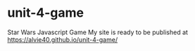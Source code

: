 # unit-4-game
Star Wars Javascript Game
My site is ready to be published at https://alvie40.github.io/unit-4-game/
